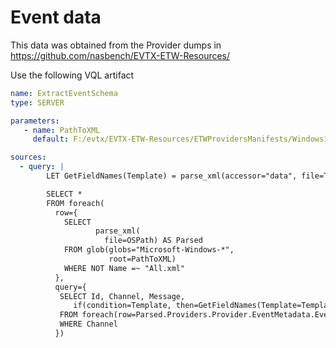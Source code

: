 # Event data

This data was obtained from the Provider dumps in
https://github.com/nasbench/EVTX-ETW-Resources/


Use the following VQL artifact

```yaml
name: ExtractEventSchema
type: SERVER

parameters:
   - name: PathToXML
     default: F:/evtx/EVTX-ETW-Resources/ETWProvidersManifests/Windows10/22H2/W10_22H2_Pro_20230321_19045.2728/WEPExplorer

sources:
  - query: |
        LET GetFieldNames(Template) = parse_xml(accessor="data", file=Template).template.data.Attrname

        SELECT *
        FROM foreach(
          row={
            SELECT
                   parse_xml(
                     file=OSPath) AS Parsed
            FROM glob(globs="Microsoft-Windows-*",
                      root=PathToXML)
            WHERE NOT Name =~ "All.xml"
          },
          query={
           SELECT Id, Channel, Message,
              if(condition=Template, then=GetFieldNames(Template=Template)) AS Fields
           FROM foreach(row=Parsed.Providers.Provider.EventMetadata.Event, column="_value")
           WHERE Channel
          })
```
